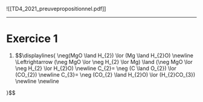 ![[TD4_2021_preuvepropositionnel.pdf]]

---
# Exercice 1

1.  $$\displaylines{
	   \neg(MgO \land H_{2}) \lor (Mg \land H_{2}O) \newline \Leftrightarrow (\neg MgO \lor \neg H_{2} \lor Mg) \land (\neg MgO \lor \neg H_{2} \lor H_{2}O) \newline
	   C_{2}= \neg (C \land O_{2}) \lor (CO_{2}) \newline
	   C_{3}= \neg (CO_{2} \land H_{2}O) \lor (H_{2}CO_{3}) \newline
	   \newline
	   
	   
   }$$

